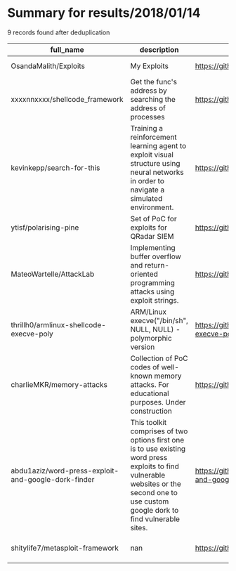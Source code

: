 
# Summary for results/2018/01/14
    
9 records found after deduplication

| full_name | description | html_url | matched_list | matched_count | pushed_at | size | stargazers_count | language | forks_count | vul_ids |
|-----------------------------------------------------|------------------------------------------------------------------------------------------------------------------------------------------------------------------------------------------|------------------------------------------------------------------------|----------------------------------|-----------------|---------------------------|--------|--------------------|------------|---------------|-----------|
| OsandaMalith/Exploits | My Exploits | https://github.com/OsandaMalith/Exploits | ['exploit'] | 1 | 2018-01-14 13:55:31+00:00 | 33 | 6 | C++ | 15 | [] |
| xxxxnnxxxx/shellcode_framework | Get the func's address by searching the address of processes | https://github.com/xxxxnnxxxx/shellcode_framework | ['shellcode'] | 1 | 2018-01-14 21:03:08+00:00 | 12 | 2 | Assembly | 0 | [] |
| kevinkepp/search-for-this | Training a reinforcement learning agent to exploit visual structure using neural networks in order to navigate a simulated environment. | https://github.com/kevinkepp/search-for-this | ['exploit'] | 1 | 2018-01-14 23:11:56+00:00 | 542 | 0 | Python | 0 | [] |
| ytisf/polarising-pine | Set of PoC for exploits for QRadar SIEM | https://github.com/ytisf/polarising-pine | ['exploit'] | 1 | 2018-01-14 01:23:43+00:00 | 10 | 13 | Python | 6 | [] |
| MateoWartelle/AttackLab | Implementing buffer overflow and return-oriented programming attacks using exploit strings. | https://github.com/MateoWartelle/AttackLab | ['exploit'] | 1 | 2018-01-14 20:36:02+00:00 | 4 | 0 | | 1 | [] |
| thrillh0/armlinux-shellcode-execve-poly | ARM/Linux execve("/bin/sh", NULL, NULL) - polymorphic version | https://github.com/thrillh0/armlinux-shellcode-execve-poly | ['shellcode'] | 1 | 2018-01-14 21:36:54+00:00 | 3 | 0 | C | 1 | [] |
| charlieMKR/memory-attacks | Collection of PoC codes of well-known memory attacks. For educational purposes. Under construction | https://github.com/charlieMKR/memory-attacks | ['attack poc'] | 1 | 2018-01-14 16:07:19+00:00 | 21 | 0 | C | 0 | [] |
| abdu1aziz/word-press-exploit-and-google-dork-finder | This toolkit comprises of two options first one is to use existing word press exploits to find vulnerable websites or the second one to use custom google dork to find vulnerable sites. | https://github.com/abdu1aziz/word-press-exploit-and-google-dork-finder | ['exploit'] | 1 | 2018-01-14 08:22:34+00:00 | 5 | 3 | Python | 2 | [] |
| shitylife7/metasploit-framework | nan | https://github.com/shitylife7/metasploit-framework | ['metasploit module OR payload'] | 1 | 2018-01-14 11:59:34+00:00 | 0 | 0 | nan | 0 | [] |
